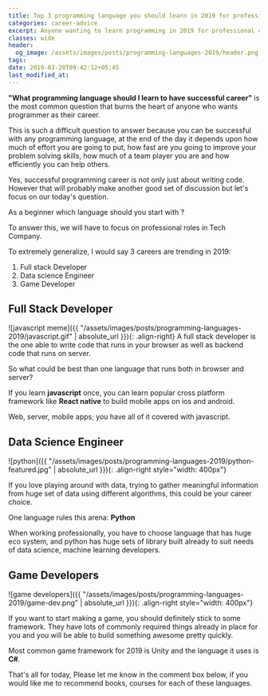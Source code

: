 ```yaml
---
title: Top 3 programming language you should learn in 2019 for professional career
categories: career-advice
excerpt: Anyone wanting to learn programming in 2019 for professional career should start with javascript for full stack need, python for data science and c# for gaming
classes: wide
header:
  og_image: /assets/images/posts/programming-languages-2019/header.png
tags:
date: 2019-03-20T09:42:12+05:45
last_modified_at:
---
```


**"What programming language should I learn to have successful career"** is the most common question that burns the heart of anyone who wants programmer as their career.

This is such a difficult question to answer because you can be successful with any programming language, at the end of the day it depends upon how much of effort you are going to put, how fast are you going to improve your problem solving skills, how much of a team player you are and how efficiently you can help others.

Yes, successful programming career is not only just about writing code.
However that will probably make another good set of discussion but let's focus on our today's question.

As a beginner which language should you start with ?

To answer this, we will have to focus on professional roles in Tech Company.

To extremely generalize, I would say 3 careers are trending in 2019:

1. Full stack Developer
2. Data science Engineer
3. Game Developer

## Full Stack Developer
![javascript meme]({{ "/assets/images/posts/programming-languages-2019/javascript.gif" | absolute_url }}){: .align-right}
A full stack developer is the one able to write code that runs in your browser as well as backend code that runs on server.

So what could be best than one language that runs both in browser and server?

If you learn **javascript** once, you can learn popular cross platform framework like **React native** to build mobile apps on ios and android.

Web, server, mobile apps; you have all of it covered with javascript.

## Data Science Engineer
![python]({{ "/assets/images/posts/programming-languages-2019/python-featured.jpg" | absolute_url }}){: .align-right style="width: 400px"}

If you love playing around with data, trying to gather meaningful information from huge set of data using different algorithms, this could be your career choice.

One language rules this arena: **Python**

When working professionally, you have to choose language that has huge eco system, and python has huge sets of library built already to suit needs of data science, machine learning developers.

## Game Developers
![game developers]({{ "/assets/images/posts/programming-languages-2019/game-dev.png" | absolute_url }}){: .align-right style="width: 400px"}

If you want to start making a game, you should definitely stick to some framework. They have lots of commonly required things already in place for you and you will be able to build something awesome pretty quickly.

Most common game framework for 2019 is Unity and the language it uses is **C#**.

That's all for today, Please let me know in the comment box below, if you would like me to recommend books, courses for each of these languages.
